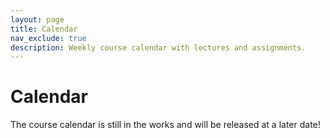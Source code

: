 ```yaml
---
layout: page
title: Calendar
nav_exclude: true
description: Weekly course calendar with lectures and assignments.
---
```


# Calendar

The course calendar is still in the works and will be released at a later date!
